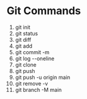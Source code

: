 # Git Commands

1. git init
1. git status
1. git diff
1. git add
1. git commit -m
1. git log --oneline
1. git clone
1. git push
1. git push -u origin main
1. git remove -v
1. git branch -M main
